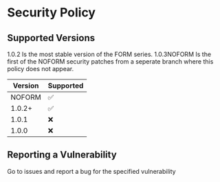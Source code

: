 # Security Policy

## Supported Versions

1.0.2 Is the most stable version of the FORM series.
1.0.3NOFORM Is the first of the NOFORM security patches from a seperate branch where this policy does not appear.

| Version | Supported          |
| ------- | ------------------ |
| NOFORM  | :white_check_mark: |
| 1.0.2+  | :white_check_mark: |
| 1.0.1   | :x:                |
| 1.0.0   | :x:                |

## Reporting a Vulnerability

Go to issues and report a bug for the specified vulnerability
